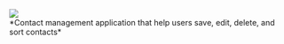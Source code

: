  <img src="https://media.giphy.com/media/QVP5oUK9KKcHCJyjeJ/giphy.gif">
 <br>
  *Contact management application that help users save, edit, delete, and sort contacts*

  
